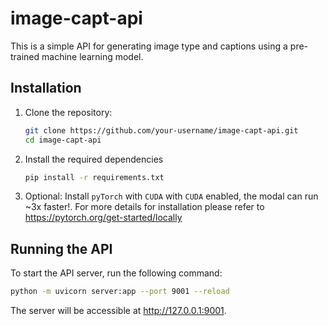 # image-capt-api

This is a simple API for generating image type and captions using a pre-trained machine learning model.

## Installation

1. Clone the repository:
   ```bash
   git clone https://github.com/your-username/image-capt-api.git
   cd image-capt-api
   ```
2. Install the required dependencies
   ```bash
   pip install -r requirements.txt
   ```
3. Optional: Install `pyTorch` with `CUDA`
   with `CUDA` enabled, the modal can run ~3x faster!. For more details for installation please refer to https://pytorch.org/get-started/locally

## Running the API
To start the API server, run the following command:
```bash
python -m uvicorn server:app --port 9001 --reload
```

The server will be accessible at http://127.0.0.1:9001.